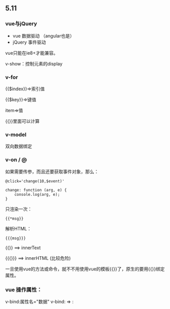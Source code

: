 ## 5.11

### vue与jQuery

- vue  数据驱动  （angular也是）
- jQuery  事件驱动  

vue只能在ie8+才能兼容。

v-show：控制元素的display

### v-for

{{$index}}=>索引值

{{$key}}=>键值

item=>值

{{}}里面可以计算

### v-model

双向数据绑定

### v-on  /  @

如果需要传参，而且还要获取事件对象，那么：

~~~
@click='change(10,$event)'

change: function (arg, e) {
	console.log(arg, e);
} 
~~~

只渲染一次：

~~~
{{*msg}}
~~~

解析HTML：

~~~
{{{msg}}}
~~~

{{}} ==> innerText

{{{}}} ==> innerHTML (比较危险)



一旦使用vue的方法或命令，就不不用使用vue的模板{{}}了，原生的要用{{}}绑定属性。

### vue 操作属性：

v-bind:属性名="数据"  v-bind: => :

































